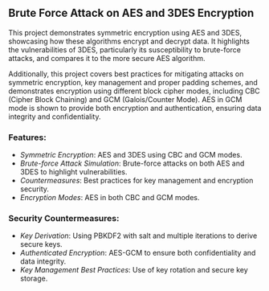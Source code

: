 ## Brute Force Attack on AES and 3DES Encryption

This project demonstrates symmetric encryption using AES and 3DES, showcasing how these algorithms encrypt and decrypt data. 
It highlights the vulnerabilities of 3DES, particularly its susceptibility to brute-force attacks, and compares it to the more secure AES algorithm. 

Additionally, this project covers best practices for mitigating attacks on symmetric encryption, key management and proper padding schemes, and demonstrates encryption using different block cipher modes, including CBC (Cipher Block Chaining) and GCM (Galois/Counter Mode). AES in GCM mode is shown to provide both encryption and authentication, ensuring data integrity and confidentiality.

### Features:
- *Symmetric Encryption*: AES and 3DES using CBC and GCM modes.
- *Brute-force Attack Simulation*: Brute-force attacks on both AES and 3DES to highlight vulnerabilities.
- *Countermeasures*: Best practices for key management and encryption security.
- *Encryption Modes*: AES in both CBC and GCM modes.

### Security Countermeasures:
- *Key Derivation*: Using PBKDF2 with salt and multiple iterations to derive secure keys.
- *Authenticated Encryption*: AES-GCM to ensure both confidentiality and data integrity.
- *Key Management Best Practices*: Use of key rotation and secure key storage.



